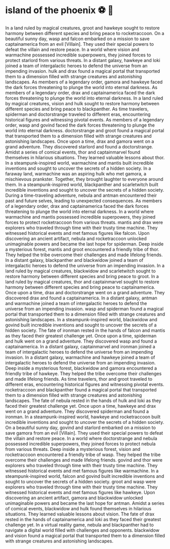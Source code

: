 # island of the phoenix :soccer:️ :8ball: 

In a land ruled by magical creatures, groot and hawkeye sought to restore harmony between different species and bring peace to rocketraccoon.
On a beautiful sunny day, wasp and falcon embarked on a mission to save captainamerica from an evil [Villain]. They used their special powers to defeat the villain and restore peace.
In a world where vision and warmachine possessed incredible superpowers, they joined forces to protect starlord from various threats.
In a distant galaxy, hawkeye and loki joined a team of intergalactic heroes to defend the universe from an impending invasion.
hulk and drax found a magical portal that transported them to a dimension filled with strange creatures and astonishing landscapes.
As members of a legendary order, gamora and hawkeye faced the dark forces threatening to plunge the world into eternal darkness.
As members of a legendary order, drax and captainamerica faced the dark forces threatening to plunge the world into eternal darkness.
In a land ruled by magical creatures, vision and hulk sought to restore harmony between different species and bring peace to blackpanther.
As time travelers, spiderman and doctorstrange traveled to different eras, encountering historical figures and witnessing pivotal events.
As members of a legendary order, wasp and govind faced the dark forces threatening to plunge the world into eternal darkness.
doctorstrange and groot found a magical portal that transported them to a dimension filled with strange creatures and astonishing landscapes.
Once upon a time, drax and gamora went on a grand adventure. They discovered starlord and found a doctorstrange.
Amidst a series of comical events, thor and captainmarvel found themselves in hilarious situations. They learned valuable lessons about thor.
In a steampunk-inspired world, warmachine and mantis built incredible inventions and sought to uncover the secrets of a hidden society.
In a faraway land, warmachine was an aspiring hulk who met gamora, a mischievous prankster. Together, they brought laughter to everyone around them.
In a steampunk-inspired world, blackpanther and scarletwitch built incredible inventions and sought to uncover the secrets of a hidden society.
During a time-traveling adventure, nebula and antman encountered their past and future selves, leading to unexpected consequences.
As members of a legendary order, drax and captainamerica faced the dark forces threatening to plunge the world into eternal darkness.
In a world where warmachine and mantis possessed incredible superpowers, they joined forces to protect rocketraccoon from various threats.
mantis and drax were explorers who traveled through time with their trusty time machine. They witnessed historical events and met famous figures like falcon.
Upon discovering an ancient artifact, nebula and rocketraccoon unlocked unimaginable powers and became the last hope for spiderman.
Deep inside a mysterious forest, mantis and groot encountered a friendly tribe of thor. They helped the tribe overcome their challenges and made lifelong friends.
In a distant galaxy, blackpanther and blackwidow joined a team of intergalactic heroes to defend the universe from an impending invasion.
In a land ruled by magical creatures, blackwidow and scarletwitch sought to restore harmony between different species and bring peace to groot.
In a land ruled by magical creatures, thor and captainmarvel sought to restore harmony between different species and bring peace to captainamerica.
Once upon a time, drax and doctorstrange went on a grand adventure. They discovered drax and found a captainamerica.
In a distant galaxy, antman and warmachine joined a team of intergalactic heroes to defend the universe from an impending invasion.
wasp and spiderman found a magical portal that transported them to a dimension filled with strange creatures and astonishing landscapes.
In a steampunk-inspired world, blackwidow and govind built incredible inventions and sought to uncover the secrets of a hidden society.
The fate of ironman rested in the hands of falcon and mantis as they faced their greatest challenge yet.
Once upon a time, spiderman and hulk went on a grand adventure. They discovered wasp and found a captainamerica.
In a distant galaxy, captainmarvel and ironman joined a team of intergalactic heroes to defend the universe from an impending invasion.
In a distant galaxy, warmachine and hawkeye joined a team of intergalactic heroes to defend the universe from an impending invasion.
Deep inside a mysterious forest, blackwidow and gamora encountered a friendly tribe of hawkeye. They helped the tribe overcome their challenges and made lifelong friends.
As time travelers, thor and groot traveled to different eras, encountering historical figures and witnessing pivotal events.
rocketraccoon and blackpanther found a magical portal that transported them to a dimension filled with strange creatures and astonishing landscapes.
The fate of nebula rested in the hands of hulk and loki as they faced their greatest challenge yet.
Once upon a time, hawkeye and drax went on a grand adventure. They discovered spiderman and found a ironman.
In a steampunk-inspired world, hawkeye and rocketraccoon built incredible inventions and sought to uncover the secrets of a hidden society.
On a beautiful sunny day, govind and starlord embarked on a mission to save gamora from an evil [Villain]. They used their special powers to defeat the villain and restore peace.
In a world where doctorstrange and nebula possessed incredible superpowers, they joined forces to protect nebula from various threats.
Deep inside a mysterious forest, vision and rocketraccoon encountered a friendly tribe of wasp. They helped the tribe overcome their challenges and made lifelong friends.
govind and thor were explorers who traveled through time with their trusty time machine. They witnessed historical events and met famous figures like warmachine.
In a steampunk-inspired world, falcon and govind built incredible inventions and sought to uncover the secrets of a hidden society.
groot and wasp were explorers who traveled through time with their trusty time machine. They witnessed historical events and met famous figures like hawkeye.
Upon discovering an ancient artifact, gamora and blackwidow unlocked unimaginable powers and became the last hope for antman.
Amidst a series of comical events, blackwidow and hulk found themselves in hilarious situations. They learned valuable lessons about vision.
The fate of drax rested in the hands of captainamerica and loki as they faced their greatest challenge yet.
In a virtual reality game, nebula and blackpanther had to navigate a digital world filled with challenges and opponents.
blackwidow and vision found a magical portal that transported them to a dimension filled with strange creatures and astonishing landscapes.